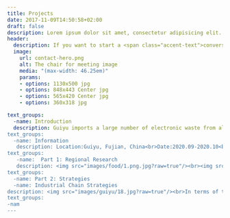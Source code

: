 ```yaml
---
title: Projects
date: 2017-11-09T14:50:58+02:00
draft: false
description: Lorem ipsum dolor sit amet, consectetur adipisicing elit. Vero porro tempore voluptas voluptatibus eius a non numquam, quibusdam enim eos.
header:
  description: If you want to start a <span class="accent-text">conversation</span>, just drop me a line and let's create something great together.
  image:
    url: contact-hero.png
    alt: The chair for meeting image
    media: "(max-width: 46.25em)"
    params:
    - options: 1130x500 jpg
    - options: 848x443 Center jpg
    - options: 565x420 Center jpg
    - options: 360x318 jpg

text_groups: 
  -name: Introduction
  description: Guiyu imports a large number of electronic waste from all over the world, and its classification, dismantling, recycling, and the extraction of precious metals such as gold from the cheap waste have allowed Guiyu's people to accumulate wealth in a short time. However, the rough treatment process and a large amount of waste residues also caused serious pollution to the local soil and groundwater in Guiyu. The incineration of organic matter releases a large amount of harmful gases, destroys the ozone layer and causes the greenhouse effect.<br>This case is based on the above background and from the designer’s point of view, combined with Guiyu’s history, geography, location, economic and industrial structure, population structure and other aspects to analyze and think, take the landscape ecological restoration as the starting point, and combine the adjustment and innovation of the industrial structure. <br><img src="images/food/1.png.jpg?raw=true"/><br><img src="images/guiyu/14.jpg?raw=true"/>
text_groups: 
  -name: Information
   description: Location:Guiyu, Fujian, China<br>Date:2020.09-2020.10<br>Typology:town  planning<br>Scale:2700 haIndividual Work
text_groups: 
   -name:  Part 1: Regional Research
   description: <img src="images/food/1.png.jpg?raw=true"/><br><img src="images/guiyu/16.jpg?raw=true"/><br><img src="images/guiyu/17.jpg?raw=true"/><br><img src="images/food/1.png.jpg?raw=true"/>
text_groups: 
  -name: Part 2: Strategies
  -name: Industrial Chain Strategies
description: <img src="images/guiyu/18.jpg?raw=true"/><br>In terms of the development driven by landscape, combined the economic industry theory of reverse logistics and the upgrading of personnel skills, I carried out distribution about the surplus labor in the process of transformation, so as to retain the recycling industry and implement pollution purification.<br><img src="images/food/1.png.jpg?raw=true"/>
text_groups:
-nam
---
```

